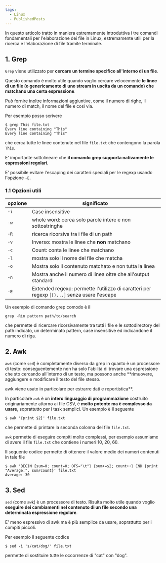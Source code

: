 ```yaml
---
tags:
  - Linux
  - PublishedPosts
---
```

In questo articolo tratto in maniera estremamente introduttiva i tre comandi fondamentali per l'elaborazione dei file in Linux, estremamente utili per la ricerca e l'elaborazione di file tramite terminale.

## 1. Grep
`Grep` viene utilizzato per **cercare un termine specifico all'interno di un file**.

Questo comando è molto utile quando voglio cercare velocemente **le linee di un file (o genericamente di uno stream in uscita da un comando) che matchano una certa espressione**.

Può fornire inoltre informazioni aggiuntive, come il numero di righe, il numero di match, il nome del file e così via.

Per esempio posso scrivere

```shell
$ grep This file.txt
Every line containing "This"
Every line containing "This"
```

che cerca tutte le linee contenute nel file `file.txt` che contengono la parola `This`.

E' importante sottolineare che **il comando grep supporta nativamente le espressioni regolari**.

E' possibile evitare l'escaping dei caratteri speciali per le regexp usando l'opzione `-E`.

### 1.1 Opzioni utili

| opzione | significato |
|--------|--------|
|`-i`|Case insensitive|
|`-w`|whole word: cerca solo parole intere e non sottostringhe|
|`-R`|ricerca ricorsiva tra i file di un path|
|`-v`|Inverso: mostra le linee che **non** matchano|
|`-c`|Count: conta le linee che matchano|
|`-l`|mostra solo il nome del file che matcha|
|`-o`|Mostra solo il contenuto matchato e non tutta la linea|
|`-n`|Mostra anche il numero di linea oltre che all'output standard|
|`-E`|Extended regexp: permette l'utilizzo di caratteri per regexp [`()...`] senza usare l'escape|

Un esempio di comando grep comodo è il

```shell
grep -Rin pattern path/to/search
```

che permette di ricercare ricorsivamente tra tutti i file e le sottodirectory del path indicato, un determinato pattern, case insensitive ed indicandone il numero di riga.

## 2. Awk

`awk` (come `sed`) è completamente diverso da grep in quanto è un processore di testo: conseguentemente non ha solo l'abilità di trovare una espressione che sto cercando all'interno di un testo, ma possono anche **rimuovere, aggiungere e modificare il testo del file stesso.

awk viene usato in particolare per estrarre dati e reportistica**.

In particolare `awk` è un **intero linguaggio di programmazione** costruito originariamente attorno ai file CSV, è **molto potente ma è complesso da usare**, soprattutto per i task semplici.
Un esempio è il seguente

```shell
$ awk '{print $2}' file.txt
```
che permette di printare la seconda colonna del file `file.txt`.

`awk` permette di eseguire compiti molto complessi, per esempio assumiamo di avere il file `file.txt` che contiene i numeri 10, 20, 60.

Il seguente codice permette di ottenere il valore medio dei numeri contenuti in tale file

```shell
$ awk 'BEGIN {sum=0; count=0; OFS="\t"} {sum+=$2; count++} END {print "Average:", sum/count}' file.txt
Average: 30
```

## 3. Sed

`sed` (come `awk`) è un processore di testo. Risulta molto utile quando voglio **eseguire dei cambiamenti nel contenuto di un file secondo una determinata espressione regolare**.

E' meno espressivo di awk ma è più semplice da usare, soprattutto per i compiti piccoli.

Per esempio il seguente codice
```shell
$ sed -i 's/cat/dog/' file.txt
```
permette di sostituire tutte le occorrenze di "cat" con "dog".